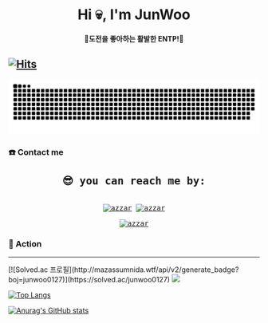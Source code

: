 <div align="center">
<h1 align="center">Hi 💀, I'm JunWoo</h1>
<h4 align="center">🌳도전을 좋아하는 활발한 ENTP!🌳</h4>    
</div>

## [![Hits](https://hits.seeyoufarm.com/api/count/incr/badge.svg?url=https%3A%2F%2Fgithub.com%2Fjunwoo0127%2F&count_bg=%2379C83D&title_bg=%23555555&icon=github.svg&icon_color=%23E7E7E7&title=Github&edge_flat=false)](https://hits.seeyoufarm.com)

<div align="center">
  <a href="https://1999azzar.github.io/1999AZZAR/">
  <img  src="https://github.com/1999AZZAR/1999AZZAR/blob/main/resources/img/grid-snake.svg"
       alt="snake" /></a>
</div>
<div>
  <h3>☎️ Contact me</h3>
<div>
  <samp>
    <h2 align="center">😎 you can reach me by:</h2>
    <p align="center">
      <br/>
      <a href="https://www.facebook.com/junwoo.kim3" target="blank"><img align="center"
         src="https://img.shields.io/badge/facebook-4267B2.svg?style=for-the-badge&logo=facebook&logoColor=white"
         alt="azzar" height="30"/></a>
      <a href="https://junwoo0127@gmail.com" target="blank"><img align="center"
         src="https://img.shields.io/badge/gmail-EA4335.svg?style=for-the-badge&logo=gmail&logoColor=white"
         alt="azzar" height="30"/></a>
    </p>
  <p align="center">
      <a href="https://www.instagram.com/junwoo.kim3/" target="blank"><img align="center"
         src="https://img.shields.io/badge/instagram-%23E4405F.svg?style=for-the-badge&logo=Instagram&logoColor=white"
         alt="azzar" height="30"/></a>
      <br>
    </p>
  </samp>
</div>
</div>

<div>
  <h3>🧮 Action</h3>
    <hr>
</div>
[![Solved.ac
프로필](http://mazassumnida.wtf/api/v2/generate_badge?boj=junwoo0127)](https://solved.ac/junwoo0127)





<img src="http://mazandi.herokuapp.com/api?handle=junwoo0127&theme=warm"/>



[![Top Langs](https://github-readme-stats.vercel.app/api/top-langs/?username=junwoo0127)](https://github.com/junwoo0127/github-readme-stats)



[![Anurag's GitHub stats](https://github-readme-stats.vercel.app/api?username=junwoo0127)](https://github.com/junwoo0127/github-readme-stats)
